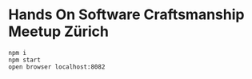 # Hands On Software Craftsmanship Meetup Zürich
    npm i
    npm start
    open browser localhost:8082
